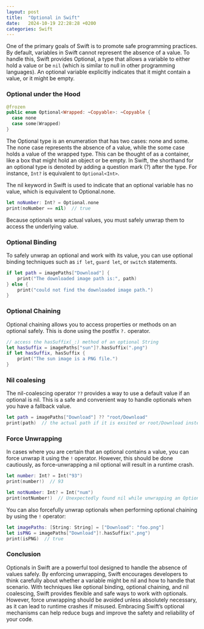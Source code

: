 ```yaml
---
layout: post
title:  "Optional in Swift"
date:   2024-10-19 22:28:28 +0200
categories: Swift
---
```

One of the primary goals of Swift is to promote safe programming practices. By default, variables in Swift cannot represent the absence of a value. To handle this, Swift provides Optional, a type that allows a variable to either hold a value or be `nil` (which is similar to null in other programming languages). An optional variable explicitly indicates that it might contain a value, or it might be empty.

### Optional under the Hood

```swift
@frozen
public enum Optional<Wrapped: ~Copyable>: ~Copyable {
  case none
  case some(Wrapped)
}
```

The Optional type is an enumeration that has two cases: none and some. The none case represents the absence of a value, while the some case holds a value of the wrapped type. This can be thought of as a container, like a box that might hold an object or be empty. In Swift, the shorthand for an optional type is denoted by adding a question mark (?) after the type. For instance, `Int?` is equivalent to `Optional<Int>`.

The nil keyword in Swift is used to indicate that an optional variable has no value, which is equivalent to Optional.none.

```swift
let noNumber: Int? = Optional.none
print(noNumber == nil)  // true
```

Because optionals wrap actual values, you must safely unwrap them to access the underlying value.

### Optional Binding

To safely unwrap an optional and work with its value, you can use optional binding techniques such as `if let`, `guard let`, or `switch` statements.

```swift
if let path = imagePaths["Download"] {
	print("The downloaded image path is:", path)
} else {
	print("could not find the downloaded image path.")
}
```

### Optional Chaining

Optional chaining allows you to access properties or methods on an optional safely. This is done using the postfix `?.` operator.

```swift
// access the hasSuffix(_:) method of an optional String
let hasSuffix = imagePaths["sun"]?.hasSuffix(".png")
if let hasSuffix, hasSuffix {
	print("The sun image is a PNG file.")
}
```

### Nil coalesing

The nil-coalescing operator `??` provides a way to use a default value if an optional is nil. This is a safe and convenient way to handle optionals when you have a fallback value.

```swift
let path = imagePaths["Download"] ?? "root/Download"
print(path)  // the actual path if it is exsited or root/Download instead.
```

### Force Unwrapping

In cases where you are certain that an optional contains a value, you can force unwrap it using the `!` operator. However, this should be done cautiously, as force-unwrapping a nil optional will result in a runtime crash.

```swift
let number: Int? = Int("93")
print(number!)  // 93

let notNumber: Int? = Int("num")
print(notNumber!)  // Unexpectedly found nil while unwrapping an Optional value
```

You can also forcefully unwrap optionals when performing optional chaining by using the `!` operator:

```swift
let imagePaths: [String: String] = ["Download": "foo.png"]
let isPNG = imagePaths["Download"]!.hasSuffix(".png")
print(isPNG)  // true
```

### Conclusion

Optionals in Swift are a powerful tool designed to handle the absence of values safely. By enforcing unwrapping, Swift encourages developers to think carefully about whether a variable might be nil and how to handle that scenario. With techniques like optional binding, optional chaining, and nil coalescing, Swift provides flexible and safe ways to work with optionals. However, force unwrapping should be avoided unless absolutely necessary, as it can lead to runtime crashes if misused. Embracing Swift’s optional mechanisms can help reduce bugs and improve the safety and reliability of your code.
